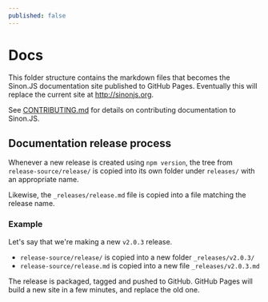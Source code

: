 ```yaml
---
published: false
---
```


# Docs

This folder structure contains the markdown files that becomes the Sinon.JS documentation site published to GitHub Pages. Eventually this will replace the current site at http://sinonjs.org.

See [CONTRIBUTING.md](CONTRIBUTING.md) for details on contributing documentation to Sinon.JS.

## Documentation release process

Whenever a new release is created using `npm version`, the tree from `release-source/release/` is copied into its own folder under `releases/` with an appropriate name.

Likewise, the `_releases/release.md` file is copied into a file matching the release name.

### Example

Let's say that we're making a new `v2.0.3` release.

* `release-source/release/` is copied into a new folder `_releases/v2.0.3/`
* `release-source/release.md` is copied into a new file `_releases/v2.0.3.md`

The release is packaged, tagged and pushed to GitHub. GitHub Pages will build a new site in a few minutes, and replace the old one.

